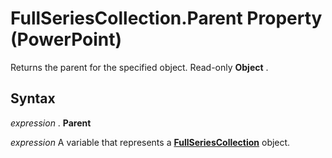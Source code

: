 
# FullSeriesCollection.Parent Property (PowerPoint)

Returns the parent for the specified object. Read-only  **Object** .


## Syntax

 _expression_ . **Parent**

 _expression_ A variable that represents a **[FullSeriesCollection](2142a997-a01b-0307-3413-c0d373c573fa.md)** object.


